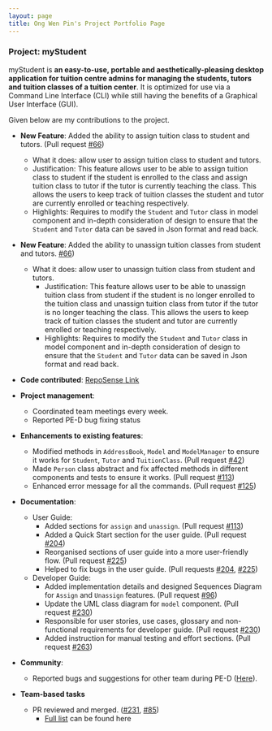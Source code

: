 ```yaml
---
layout: page
title: Ong Wen Pin's Project Portfolio Page
---
```


### Project: myStudent

myStudent is **an easy-to-use, portable and aesthetically-pleasing desktop application for tuition centre admins
for managing the students, tutors and tuition classes of a tuition center**.
It is optimized for use via a Command Line Interface (CLI)
while still having the benefits of a Graphical User Interface (GUI).

Given below are my contributions to the project.

* **New Feature**: Added the ability to assign tuition class to student and tutors. (Pull request [#66](https://github.com/AY2223S1-CS2103T-F12-4/tp/pull/66))
    * What it does: allow user to assign tuition class to student and tutors.
    * Justification: This feature allows user to be able to assign tuition class to student if the student is enrolled to the class
  and assign tuition class to tutor if the tutor is currently teaching the class. This allows the users to keep track of tuition classes 
  the student and tutor are currently enrolled or teaching respectively.
    * Highlights: Requires to modify the `Student` and `Tutor` class in model component and in-depth consideration of design to ensure
  that the `Student` and `Tutor` data can be saved in Json format and read back.

* **New Feature**: Added the ability to unassign tuition classes from student and tutors. [#66](https://github.com/AY2223S1-CS2103T-F12-4/tp/pull/66))
    * What it does: allow user to unassign tuition class from student and tutors.
        * Justification: This feature allows user to be able to unassign tuition class from student if the student is no longer enrolled to the tuition class
          and unassign tuition class from tutor if the tutor is no longer teaching the class. This allows the users to keep track of tuition classes
          the student and tutor are currently enrolled or teaching respectively.
        * Highlights: Requires to modify the `Student` and `Tutor` class in model component and in-depth consideration of design to ensure
          that the `Student` and `Tutor` data can be saved in Json format and read back.

* **Code contributed**: [RepoSense Link](https://nus-cs2103-ay2223s1.github.io/tp-dashboard/?search=ongwenpin&breakdown=true&sort=groupTitle&sortWithin=title&since=2022-09-16&timeframe=commit&mergegroup=&groupSelect=groupByRepos&checkedFileTypes=docs~functional-code~test-code~other)

* **Project management**:
    * Coordinated team meetings every week.
    * Reported PE-D bug fixing status

<div style="page-break-after: always;"></div>

* **Enhancements to existing features**:
    * Modified methods in `AddressBook`, `Model` and `ModelManager` to ensure it works for `Student`, `Tutor` and `TuitionClass`. (Pull request [#42](https://github.com/AY2223S1-CS2103T-F12-4/tp/pull/42))
    * Made `Person` class abstract and fix affected methods in different components and tests to ensure it works. (Pull request [#113](https://github.com/AY2223S1-CS2103T-F12-4/tp/pull/113))
    * Enhanced error message for all the commands. (Pull request [#125](https://github.com/AY2223S1-CS2103T-F12-4/tp/pull/125))

* **Documentation**:
    * User Guide:
        * Added sections for `assign` and `unassign`. (Pull request [#113](https://github.com/AY2223S1-CS2103T-F12-4/tp/pull/113))
        * Added a Quick Start section for the user guide. (Pull request [#204](https://github.com/AY2223S1-CS2103T-F12-4/tp/pull/204))
        * Reorganised sections of user guide into a more user-friendly flow. (Pull request [#225](https://github.com/AY2223S1-CS2103T-F12-4/tp/pull/225))
        * Helped to fix bugs in the user guide. (Pull requests [#204](https://github.com/AY2223S1-CS2103T-F12-4/tp/pull/204), [#225](https://github.com/AY2223S1-CS2103T-F12-4/tp/pull/225))
    * Developer Guide:
        * Added implementation details and designed Sequences Diagram for `Assign` and `Unassign` features. (Pull request [#96](https://github.com/AY2223S1-CS2103T-F12-4/tp/pull/96))
        * Update the UML class diagram for `model` component. (Pull request [#230](https://github.com/AY2223S1-CS2103T-F12-4/tp/pull/230))
        * Responsible for user stories, use cases, glossary and non-functional requirements for developer guide. (Pull request [#230](https://github.com/AY2223S1-CS2103T-F12-4/tp/pull/230))
        * Added instruction for manual testing and effort sections. (Pull request [#263](https://github.com/AY2223S1-CS2103T-F12-4/tp/pull/263))

* **Community**:
    * Reported bugs and suggestions for other team during PE-D ([Here](https://github.com/ongwenpin/ped/issues)).

* **Team-based tasks**
    * PR reviewed and merged. ([#231](https://github.com/AY2223S1-CS2103T-F12-4/tp/pull/231), 
  [#85](https://github.com/AY2223S1-CS2103T-F12-4/tp/pull/85))
        * [Full list](https://github.com/AY2223S1-CS2103T-F12-4/tp/pulls?q=is%3Apr+commenter%3Aongwenpin) can be found here  
